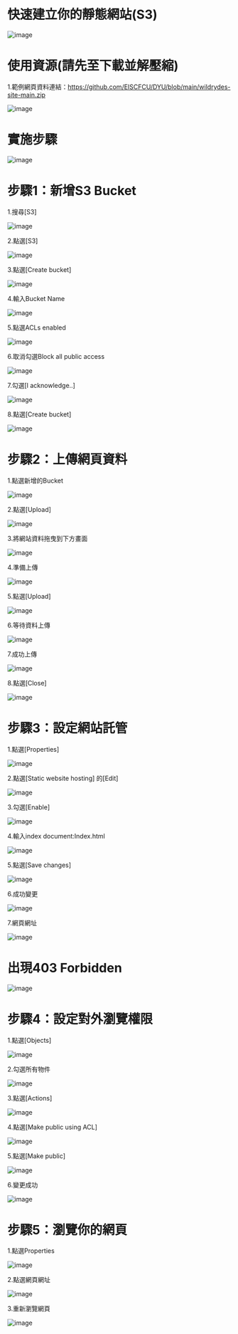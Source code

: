 # 快速建立你的靜態網站(S3)

![image](https://user-images.githubusercontent.com/103306835/172284892-ede94367-6210-4eee-82c0-6827c34e37d3.png)


# 使用資源(請先至下載並解壓縮)

1.範例網頁資料連結：https://github.com/EISCFCU/DYU/blob/main/wildrydes-site-main.zip


![image](https://user-images.githubusercontent.com/103306835/172282220-a0910688-7052-4f5f-8db7-151ad27f84fa.png)

# 實施步驟

![image](https://user-images.githubusercontent.com/103306835/172282245-df7b6c48-5437-4886-9b6b-86295e4ff3b9.png)

# 步驟1：新增S3 Bucket


1.搜尋[S3]

![image](https://user-images.githubusercontent.com/103306835/172282851-47dacda8-4944-4158-9055-e6582adc1564.png)

2.點選[S3]

![image](https://user-images.githubusercontent.com/103306835/172282920-d203c3f1-ec29-41e4-9c33-3170d79aaee1.png)

3.點選[Create bucket]

![image](https://user-images.githubusercontent.com/103306835/172282943-af99edbc-a263-4df4-b157-f84328ca2440.png)

4.輸入Bucket Name

![image](https://user-images.githubusercontent.com/103306835/172282979-c217e597-2bf0-4edc-a8c2-b82eda31e468.png)

5.點選ACLs enabled

![image](https://user-images.githubusercontent.com/103306835/172283009-17a21a22-dac6-48f1-b8e4-b135f6b751ea.png)

6.取消勾選Block all public access

![image](https://user-images.githubusercontent.com/103306835/172283035-f8ca5fe2-3117-49f8-9d84-2eaf918d7e02.png)

7.勾選[I acknowledge..]

![image](https://user-images.githubusercontent.com/103306835/172283061-42307a77-101f-45b4-b785-7cd982280ba0.png)

8.點選[Create bucket]

![image](https://user-images.githubusercontent.com/103306835/172283092-09efccec-4d96-4fd4-b605-944f7e95e0ee.png)

# 步驟2：上傳網頁資料

1.點選新增的Bucket

![image](https://user-images.githubusercontent.com/103306835/172283156-a522afdf-946f-471f-9b98-6babea123592.png)

2.點選[Upload]

![image](https://user-images.githubusercontent.com/103306835/172283180-5a5e2fb4-3569-426e-bd93-f26438c819f5.png)

3.將網站資料拖曳到下方畫面

![image](https://user-images.githubusercontent.com/103306835/172283202-4273e960-2ccc-4d30-a244-96bf7b7f4c22.png)

4.準備上傳

![image](https://user-images.githubusercontent.com/103306835/172283234-89a526b6-6860-423f-bb01-9a91115ba46b.png)

5.點選[Upload]

![image](https://user-images.githubusercontent.com/103306835/172283254-0120b054-dcc8-4edf-a706-721927996a8d.png)

6.等待資料上傳

![image](https://user-images.githubusercontent.com/103306835/172283273-2571ddb9-1edc-44f6-8b6b-ee0cb98682d3.png)

7.成功上傳

![image](https://user-images.githubusercontent.com/103306835/172283298-15f0eaca-5ce0-4b28-a767-2421920a4518.png)

8.點選[Close]

![image](https://user-images.githubusercontent.com/103306835/172283319-c98814f3-5787-40fc-868b-c2a842435526.png)

# 步驟3：設定網站託管

1.點選[Properties]

![image](https://user-images.githubusercontent.com/103306835/172283633-d8ab8874-fb2d-48db-8952-8680ea062e2b.png)

2.點選[Static website hosting] 的[Edit]

![image](https://user-images.githubusercontent.com/103306835/172283664-d12fdd33-5479-4895-932c-196b9bb8dff1.png)

3.勾選[Enable]

![image](https://user-images.githubusercontent.com/103306835/172283741-9a624150-9a8f-4a4b-9193-de6e85be1773.png)

4.輸入index document:Index.html

![image](https://user-images.githubusercontent.com/103306835/172283773-f814d6a0-55fd-44fe-9bdb-2cd60b9b3f93.png)

5.點選[Save changes]

![image](https://user-images.githubusercontent.com/103306835/172283804-36fc8206-6351-4264-a53e-3638644b56ad.png)

6.成功變更

![image](https://user-images.githubusercontent.com/103306835/172283946-2fe72873-bc51-442e-86d9-2036cce276ec.png)

7.網頁網址

![image](https://user-images.githubusercontent.com/103306835/172283995-10a16e50-48bf-432d-92e9-cddb320e646c.png)

# 出現403 Forbidden

![image](https://user-images.githubusercontent.com/103306835/172284063-46195c0c-c5ee-47cd-bcc9-0b41bc2f33aa.png)

# 步驟4：設定對外瀏覽權限

1.點選[Objects]

![image](https://user-images.githubusercontent.com/103306835/172284108-c66c1cb2-c625-440e-8676-b1cd7ab6477a.png)

2.勾選所有物件

![image](https://user-images.githubusercontent.com/103306835/172284138-013a629d-65b5-46e1-ab9b-9df1c21c4653.png)

3.點選[Actions]

![image](https://user-images.githubusercontent.com/103306835/172284177-f5c8f91e-f65e-41af-9065-52d402addd6f.png)

4.點選[Make public using ACL]

![image](https://user-images.githubusercontent.com/103306835/172284220-e73dbcba-3cc0-480e-a858-78034bbfce2f.png)

5.點選[Make public]

![image](https://user-images.githubusercontent.com/103306835/172284248-1234eeaa-5ba0-4c35-98bb-5c57894bfae7.png)

6.變更成功

![image](https://user-images.githubusercontent.com/103306835/172284289-c44eba97-ca8c-4320-8b79-79d437608c9c.png)


# 步驟5：瀏覽你的網頁

1.點選Properties

![image](https://user-images.githubusercontent.com/103306835/172284463-383fc982-06cf-4ad4-b0f0-74059ff4f4ec.png)

2.點選網頁網址

![image](https://user-images.githubusercontent.com/103306835/172284493-a8fbc173-d92f-40de-8bc1-20f1f318e0e6.png)

3.重新瀏覽網頁

![image](https://user-images.githubusercontent.com/103306835/172284524-188e728c-d91d-4961-b3f2-c7434259426c.png)




